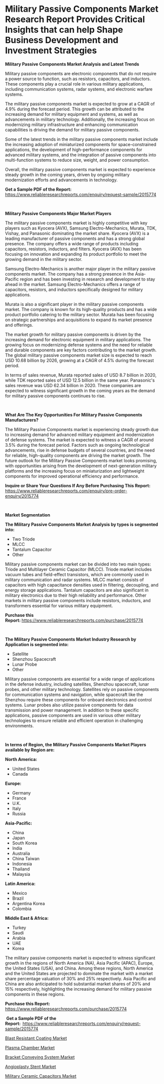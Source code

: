 <p><h1>Military Passive Components Market Research Report Provides Critical Insights that can help Shape Business Development and Investment Strategies</h1></p><p><strong>Military Passive Components Market Analysis and Latest Trends</strong></p>
<p><p>Military passive components are electronic components that do not require a power source to function, such as resistors, capacitors, and inductors. These components play a crucial role in various military applications, including communication systems, radar systems, and electronic warfare systems.</p><p>The military passive components market is expected to grow at a CAGR of 4.9% during the forecast period. This growth can be attributed to the increasing demand for military equipment and systems, as well as advancements in military technology. Additionally, the increasing focus on modernizing military infrastructure and enhancing communication capabilities is driving the demand for military passive components.</p><p>Some of the latest trends in the military passive components market include the increasing adoption of miniaturized components for space-constrained applications, the development of high-performance components for advanced military systems, and the integration of passive components into multi-function systems to reduce size, weight, and power consumption.</p><p>Overall, the military passive components market is expected to experience steady growth in the coming years, driven by ongoing military modernization efforts and advancements in technology.</p></p>
<p><strong>Get a Sample PDF of the Report:&nbsp;</strong> <a href="https://www.reliableresearchreports.com/enquiry/request-sample/2015774">https://www.reliableresearchreports.com/enquiry/request-sample/2015774</a></p>
<p>&nbsp;</p>
<p><strong>Military Passive Components Major Market Players</strong></p>
<p><p>The military passive components market is highly competitive with key players such as Kyocera (AVX), Samsung Electro-Mechanics, Murata, TDK, Vishay, and Panasonic dominating the market share. Kyocera (AVX) is a leading manufacturer of passive components and has a strong global presence. The company offers a wide range of products including capacitors, resistors, inductors, and filters. Kyocera (AVX) has been focusing on innovation and expanding its product portfolio to meet the growing demand in the military sector.</p><p>Samsung Electro-Mechanics is another major player in the military passive components market. The company has a strong presence in the Asia-Pacific region and has been investing in research and development to stay ahead in the market. Samsung Electro-Mechanics offers a range of capacitors, resistors, and inductors specifically designed for military applications.</p><p>Murata is also a significant player in the military passive components market. The company is known for its high-quality products and has a wide product portfolio catering to the military sector. Murata has been focusing on strategic partnerships and acquisitions to expand its market presence and offerings.</p><p>The market growth for military passive components is driven by the increasing demand for electronic equipment in military applications. The growing focus on modernizing defense systems and the need for reliable and durable components are key factors contributing to the market growth. The global military passive components market size is expected to reach USD 10.68 billion by 2026, growing at a CAGR of 4.5% during the forecast period.</p><p>In terms of sales revenue, Murata reported sales of USD 8.7 billion in 2020, while TDK reported sales of USD 12.5 billion in the same year. Panasonic's sales revenue was USD 62.34 billion in 2020. These companies are expected to witness significant growth in the coming years as the demand for military passive components continues to rise.</p></p>
<p>&nbsp;</p>
<p><strong>What Are The Key Opportunities For Military Passive Components Manufacturers?</strong></p>
<p><p>The Military Passive Components market is experiencing steady growth due to increasing demand for advanced military equipment and modernization of defense systems. The market is expected to witness a CAGR of around 3.5% during the forecast period. Factors such as ongoing technological advancements, rise in defense budgets of several countries, and the need for reliable, high-quality components are driving the market growth. The future outlook for the Military Passive Components market looks promising, with opportunities arising from the development of next-generation military platforms and the increasing focus on miniaturization and lightweight components for improved operational efficiency and performance.</p></p>
<p><strong>Inquire or Share Your Questions If Any Before Purchasing This Report:</strong> <a href="https://www.reliableresearchreports.com/enquiry/pre-order-enquiry/2015774">https://www.reliableresearchreports.com/enquiry/pre-order-enquiry/2015774</a></p>
<p>&nbsp;</p>
<p><strong>Market Segmentation</strong></p>
<p><strong>The Military Passive Components Market Analysis by types is segmented into:</strong></p>
<p><ul><li>Two Triode</li><li>MLCC</li><li>Tantalum Capacitor</li><li>Other</li></ul></p>
<p><p>Military passive components market can be divided into two main types: Triode and Multilayer Ceramic Capacitor (MLCC). Triode market includes vacuum tubes and field-effect transistors, which are commonly used in military communication and radar systems. MLCC market consists of capacitors with high capacitance densities used in filtering, decoupling, and energy storage applications. Tantalum capacitors are also significant in military electronics due to their high reliability and performance. Other markets in military passive components include resistors, inductors, and transformers essential for various military equipment.</p></p>
<p><strong>Purchase this Report:&nbsp;</strong><a href="https://www.reliableresearchreports.com/purchase/2015774">https://www.reliableresearchreports.com/purchase/2015774</a></p>
<p>&nbsp;</p>
<p><strong>The Military Passive Components Market Industry Research by Application is segmented into:</strong></p>
<p><ul><li>Satellite</li><li>Shenzhou Spacecraft</li><li>Lunar Probe</li><li>Other</li></ul></p>
<p><p>Military passive components are essential for a wide range of applications in the defense industry, including satellites, Shenzhou spacecraft, lunar probes, and other military technology. Satellites rely on passive components for communication systems and navigation, while spacecraft like the Shenzhou require these components for onboard electronics and control systems. Lunar probes also utilize passive components for data transmission and power management. In addition to these specific applications, passive components are used in various other military technologies to ensure reliable and efficient operation in challenging environments.</p></p>
<p>&nbsp;</p>
<p><strong>In terms of Region, the Military Passive Components Market Players available by Region are:</strong></p>
<p>
    <p> <strong> North America: </strong>
        <ul>
            <li>United States</li>
            <li>Canada</li>
        </ul>
        </p> 
    <p> <strong> Europe: </strong>
        <ul>
            <li>Germany</li>
            <li>France</li>
            <li>U.K.</li>
            <li>Italy</li>
            <li>Russia</li>
        </ul>
        </p> 
    <p> <strong> Asia-Pacific: </strong>
        <ul>
            <li>China</li>
            <li>Japan</li>
            <li>South Korea</li>
            <li>India</li>
            <li>Australia</li>
            <li>China Taiwan</li>
            <li>Indonesia</li>
            <li>Thailand</li>
            <li>Malaysia</li>
        </ul>
        </p> 
    <p> <strong> Latin America: </strong>
        <ul>
            <li>Mexico</li>
            <li>Brazil</li>
            <li>Argentina Korea</li>
            <li>Colombia</li>
        </ul>
        </p> 
    <p> <strong> Middle East & Africa: </strong>
        <ul>
            <li>Turkey</li>
            <li>Saudi</li>
            <li>Arabia</li>
            <li>UAE</li>
            <li>Korea</li>
        </ul>
    </p>
    </p>
<p><p>The military passive components market is expected to witness significant growth in the regions of North America (NA), Asia Pacific (APAC), Europe, the United States (USA), and China. Among these regions, North America and the United States are projected to dominate the market with a market share percentage valuation of 30% and 25% respectively. Asia Pacific and China are also anticipated to hold substantial market shares of 20% and 15% respectively, highlighting the increasing demand for military passive components in these regions.</p></p>
<p><strong>Purchase this Report: </strong><a href="https://www.reliableresearchreports.com/purchase/2015774">https://www.reliableresearchreports.com/purchase/2015774</a></p>
<p>&nbsp;<strong>Get a Sample PDF of the Report:&nbsp;&nbsp;</strong><a href="https://www.reliableresearchreports.com/enquiry/request-sample/2015774">https://www.reliableresearchreports.com/enquiry/request-sample/2015774</a></p>
<p><strong></strong></p>
<p><p><a href="https://view.publitas.com/reportprime-1/blast-resistant-coating-market-research-report-unlocks-analysis-on-the-market-financial-status-market-size-and-market-revenue-upto-2031/">Blast Resistant Coating Market</a></p><p><a href="https://view.publitas.com/reportprime-1/plasma-chamber-market-research-report-the-key-to-successful-business-strategy-forecasted-for-period-from-2024-2031/">Plasma Chamber Market</a></p><p><a href="https://summer-dogwood-3e9.notion.site/Bracket-Conveying-System-Market-A-Comprehensive-Report-of-its-Market-Share-Growth-Trends-2024-2-67d95c68c1b54892bb5c573259e7d30f">Bracket Conveying System Market</a></p><p><a href="https://lydian-appliance-61d.notion.site/Angioplasty-Stent-Market-Size-Furnishes-Valuable-Information-Encompassing-Market-Share-Market-Trend-74313d0d11fa461d940a4ff41aeff256">Angioplasty Stent Market</a></p><p><a href="https://github.com/Sherrillcrooksxa8i18ucf2m/Market-Research-Report-List-1/blob/main/military-ceramic-capacitors-market.md">Military Ceramic Capacitors Market</a></p></p>